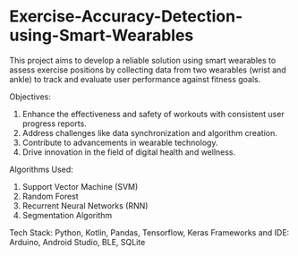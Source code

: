 # Exercise-Accuracy-Detection-using-Smart-Wearables

This project aims to develop a reliable solution using smart wearables to assess exercise positions by collecting data from two wearables (wrist and ankle) to track and evaluate user performance against fitness goals.

Objectives:
1. Enhance the effectiveness and safety of workouts with consistent user progress reports.
2. Address challenges like data synchronization and algorithm creation.
3. Contribute to advancements in wearable technology.
4. Drive innovation in the field of digital health and wellness.

Algorithms Used:
1. Support Vector Machine (SVM)
2. Random Forest
3. Recurrent Neural Networks (RNN)
4. Segmentation Algorithm

Tech Stack: Python, Kotlin, Pandas, Tensorflow, Keras
Frameworks and IDE: Arduino, Android Studio, BLE, SQLite
